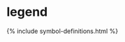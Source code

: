 ---
---

# legend

<!--            <p>unless otherwise stated, these are the symbol meanings.</p>-->
<!--            <p>"open"/"closed" refers to glottal state, i.e. if you breathe through the sound, or can make it whilst breathing through the nose.<br/>-->
<!--                generally noted using uppercase/lowercase letters, tho letter-case might mean something else.-->
<!--            </p>-->

{% include symbol-definitions.html %}
